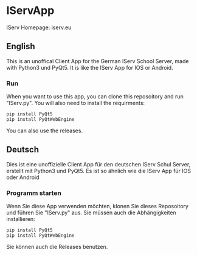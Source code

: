 # IServApp
IServ Homepage: iserv.eu

## English
This is an unoffical Client App for the German IServ School Server,
made with Python3 und PyQt5. It is like the IServ App for IOS or Android.

### Run
When you want to use this app, you can clone this reposoitory and run "IServ.py".
You will also need to install the requirments:

    pip install PyQt5
    pip install PyQtWebEngine

You can also use the releases.

## Deutsch
Dies ist eine unoffizielle Client App für den deutschen IServ Schul Server,
erstellt mit Python3 und PyQt5. Es ist so ähnlich wie die IServ App für IOS oder Android

### Programm starten
Wenn Sie diese App verwenden möchten, klonen Sie dieses Reposoitory und führen Sie "IServ.py" aus. 
Sie müssen auch die Abhängigkeiten installieren:

    pip install PyQt5
    pip install PyQtWebEngine

Sie können auch die Releases benutzen.

